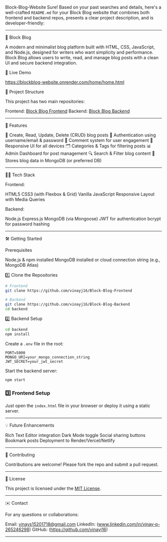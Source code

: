  Block-Blog-Website
Sure! Based on your past searches and details, here's a well-crafted `README.md` for your Block Blog website that combines both frontend and backend repos, presents a clear project description, and is developer-friendly:

---

 🧱 Block Blog

A modern and minimalist blog platform built with HTML, CSS, JavaScript, and Node.js, designed for writers who want simplicity and performance. Block Blog allows users to write, read, and manage blog posts with a clean UI and secure backend integration.

 🔗 Live Demo

https://blockblog-website.onrender.com/home/home.html

 📁 Project Structure

This project has two main repositories:

Frontend: [Block Blog Frontend](https://github.com/vinayj16/Block-Blog-Frontend)
Backend: [Block Blog Backend](https://github.com/vinayj16/Block-Blog-Backend)

---

 🚀 Features

 📝 Create, Read, Update, Delete (CRUD) blog posts
 🔐 Authentication using username/email & password
 💬 Comment system for user engagement
 🎨 Responsive UI for all devices
 🗂️ Categories & Tags for filtering posts
 📊 Admin Dashboard for post management
 🔍 Search & Filter blog content
 💾 Stores blog data in MongoDB (or preferred DB)

---

 🧑‍💻 Tech Stack

 Frontend:

 HTML5
 CSS3 (with Flexbox & Grid)
 Vanilla JavaScript
 Responsive Layout with Media Queries

 Backend:

 Node.js
 Express.js
 MongoDB (via Mongoose)
 JWT for authentication
 bcrypt for password hashing

---

 🛠️ Getting Started

 Prerequisites

 Node.js & npm installed
 MongoDB installed or cloud connection string (e.g., MongoDB Atlas)

 1️⃣ Clone the Repositories

```bash
# Frontend
git clone https://github.com/vinayj16/Block-Blog-Frontend

# Backend
git clone https://github.com/vinayj16/Block-Blog-Backend
cd backend
```

 2️⃣ Backend Setup

```bash
cd backend
npm install
```

Create a `.env` file in the root:

```env
PORT=5000
MONGO_URI=your_mongo_connection_string
JWT_SECRET=your_jwt_secret
```

Start the backend server:

```bash
npm start
```

### 3️⃣ Frontend Setup

Just open the `index.html` file in your browser or deploy it using a static server.

---



 💡 Future Enhancements

 Rich Text Editor integration
 Dark Mode toggle
 Social sharing buttons
 Bookmark posts
 Deployment to Render/Vercel/Netlify

---

 🤝 Contributing

Contributions are welcome! Please fork the repo and submit a pull request.

---

 📃 License

This project is licensed under the [MIT License](LICENSE).

---

 ✉️ Contact

For any questions or collaborations:

 Email: [vinays15201718@gmail.com](mailto:vinays15201718@gmail.com)
 LinkedIn: (www.linkedin.com/in/vinay-p-265246298)
 GitHub: (https://github.com/vinayj16)

---
